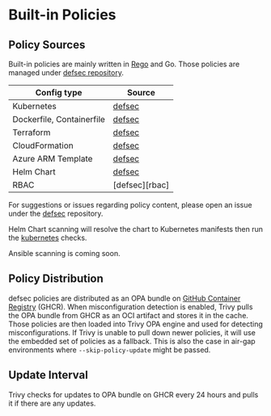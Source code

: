 # Built-in Policies

## Policy Sources

Built-in policies are mainly written in [Rego][rego] and Go.
Those policies are managed under [defsec repository][defsec].

| Config type               | Source               |
|---------------------------|----------------------|
| Kubernetes                | [defsec][kubernetes] |
| Dockerfile, Containerfile | [defsec][docker]     |
| Terraform                 | [defsec][defsec]     |
| CloudFormation            | [defsec][defsec]     |
| Azure ARM Template        | [defsec][defsec]     |
| Helm Chart                | [defsec][kubernetes] |      
| RBAC                      | [defsec][rbac]       |      

For suggestions or issues regarding policy content, please open an issue under the [defsec][defsec] repository.

Helm Chart scanning will resolve the chart to Kubernetes manifests then run the [kubernetes][kubernetes] checks.

Ansible scanning is coming soon.

## Policy Distribution
defsec policies are distributed as an OPA bundle on [GitHub Container Registry][ghcr] (GHCR).
When misconfiguration detection is enabled, Trivy pulls the OPA bundle from GHCR as an OCI artifact and stores it in the cache.
Those policies are then loaded into Trivy OPA engine and used for detecting misconfigurations.
If Trivy is unable to pull down newer policies, it will use the embedded set of policies as a fallback. This is also the case in air-gap environments where `--skip-policy-update` might be passed.

## Update Interval
Trivy checks for updates to OPA bundle on GHCR every 24 hours and pulls it if there are any updates.

[rego]: https://www.openpolicyagent.org/docs/latest/policy-language/
[defsec]: https://github.com/aquasecurity/defsec
[kubernetes]: https://github.com/aquasecurity/defsec/tree/master/internal/rules/kubernetes
[kubernetes]: https://github.com/aquasecurity/defsec/tree/master/internal/rules/rbac
[docker]: https://github.com/aquasecurity/defsec/tree/master/internal/rules/docker
[ghcr]: https://github.com/aquasecurity/defsec/pkgs/container/defsec
